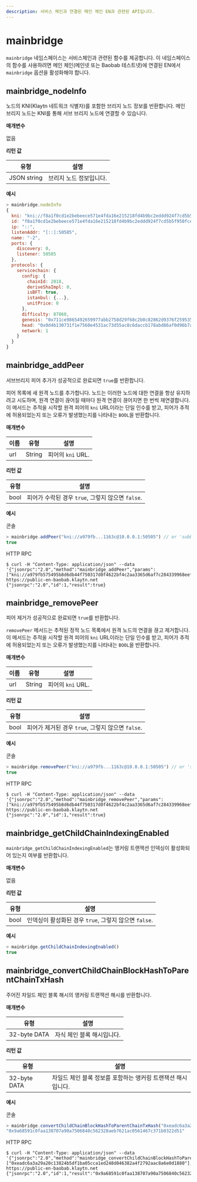 ```yaml
---
description: 서비스 체인과 연결된 메인 체인 EN과 관련된 API입니다.
---
```


# mainbridge

`mainbridge` 네임스페이스는 서비스체인과 관련된 함수를 제공합니다.
이 네임스페이스의 함수를 사용하려면 메인 체인(메인넷 또는 Baobab 테스트넷)에 연결된 EN에서 `mainbridge` 옵션을 활성화해야 합니다.

## mainbridge_nodeInfo <a id="mainbridge_nodeInfo"></a>

노드의 KNI(Klaytn 네트워크 식별자)를 포함한 브리지 노드 정보를 반환합니다.
메인 브리지 노드는 KNI를 통해 서브 브리지 노드에 연결할 수 있습니다.

**매개변수**

없음

**리턴 값**

| 유형          | 설명            |
| ----------- | ------------- |
| JSON string | 브리지 노드 정보입니다. |

**예시**

```javascript
> mainbridge.nodeInfo
{
  kni: "kni://f8a1f0cd1e2bebeece571e4fda16e215218fd4b9bc2eddd924f7cd5b5f950fcec8f4b8cd3851390d1d0bacf1b15e1c4a38c882252e429a28d16eeb6edbacd726@[::]:50505?discport=0",
  id: "f8a1f0cd1e2bebeece571e4fda16e215218fd4b9bc2eddd924f7cd5b5f950fcec8f4b8cd3851390d1d0bacf1b15e1c4a38c882252e429a28d16eeb6edbacd726",
  ip: "::",
  listenAddr: "[::]:50505",
  name: "-2",
  ports: {
    discovery: 0,
    listener: 50505
  },
  protocols: {
    servicechain: {
      config: {
        chainId: 2018,
        deriveShaImpl: 0,
        isBFT: true,
        istanbul: {...},
        unitPrice: 0
      },
      difficulty: 87860,
      genesis: "0x711ce9865492659977abb2758d29f68c2b0c82862d9376f25953579f64f95b58",
      head: "0x0d4b130731f1e7560e4531ac73d55ac8c6daccb178abd86af0d96b7aafded7c5",
      network: 1
    }
  }
}
```

## mainbridge_addPeer <a id="mainbridge_addPeer"></a>

서브브리지 피어 추가가 성공적으로 완료되면 `true`를 반환합니다.

피어 목록에 새 원격 노드를 추가합니다.
노드는 이러한 노드에 대한 연결을 항상 유지하려고 시도하며, 원격 연결이 끊어질 때마다
원격 연결이 끊어지면 한 번씩 재연결합니다.
이 메서드는 추적을 시작할 원격 피어의 `kni` URL이라는 단일 인수를 받고, 피어가 추적에 허용되었는지 또는 오류가 발생했는지를 나타내는 `BOOL`을 반환합니다.

**매개변수**

| 이름  | 유형     | 설명             |
| --- | ------ | -------------- |
| url | String | 피어의 `kni` URL. |

**리턴 값**

| 유형   | 설명                                  |
| ---- | ----------------------------------- |
| bool | 피어가 수락된 경우 `true`, 그렇지 않으면 `false`. |

**예시**

콘솔

```javascript
> mainbridge.addPeer("kni://a979fb...1163c@10.0.0.1:50505") // or 'subbridge.addPeer'
true
```

HTTP RPC

```shell
$ curl -H "Content-Type: application/json" --data '{"jsonrpc":"2.0","method":"mainbridge_addPeer","params":["kni://a979fb575495b8d6db44f750317d0f4622bf4c2aa3365d6af7c284339968eef29b69ad0dce72a4d8db5ebb4968de0e3bec910127f134779fbcb0cb6d3331163c@10.0.0.1:50505"],"id":1}' https://public-en-baobab.klaytn.net
{"jsonrpc":"2.0","id":1,"result":true}
```

## mainbridge_removePeer <a id="mainbridge_removePeer"></a>

피어 제거가 성공적으로 완료되면 `true`를 반환합니다.

`removePeer` 메서드는 추적된 정적 노드 목록에서 원격 노드의 연결을 끊고 제거합니다.
이 메서드는 추적을 시작할 원격 피어의 `kni` URL이라는 단일 인수를 받고, 피어가 추적에 허용되었는지 또는 오류가 발생했는지를 나타내는 `BOOL`을 반환합니다.

**매개변수**

| 이름  | 유형     | 설명             |
| --- | ------ | -------------- |
| url | String | 피어의 `kni` URL. |

**리턴 값**

| 유형   | 설명                                  |
| ---- | ----------------------------------- |
| bool | 피어가 제거된 경우 `true`, 그렇지 않으면 `false`. |

**예시**

콘솔

```javascript
> mainbridge.removePeer("kni://a979fb...1163c@10.0.0.1:50505") // or 'subbridge.removePeer'
true
```

HTTP RPC

```shell
$ curl -H "Content-Type: application/json" --data '{"jsonrpc":"2.0","method":"mainbridge_removePeer","params":["kni://a979fb575495b8d6db44f750317d0f4622bf4c2aa3365d6af7c284339968eef29b69ad0dce72a4d8db5ebb4968de0e3bec910127f134779fbcb0cb6d3331163c@10.0.0.1:50505"],"id":1}' https://public-en-baobab.klaytn.net
{"jsonrpc":"2.0","id":1,"result":true}
```

## mainbridge_getChildChainIndexingEnabled <a id="mainbridge_getChildChainIndexingEnabled"></a>

`mainbridge_getChildChainIndexingEnabled`는 앵커링 트랜잭션 인덱싱이 활성화되어 있는지 여부를 반환합니다.

**매개변수**

없음

**리턴 값**

| 유형   | 설명                                    |
| ---- | ------------------------------------- |
| bool | 인덱싱이 활성화된 경우 `true`, 그렇지 않으면 `false`. |

**예시**

```javascript
> mainbridge.getChildChainIndexingEnabled()
true
```

## mainbridge_convertChildChainBlockHashToParentChainTxHash <a id="mainbridge_convertChildChainBlockHashToParentChainTxHash"></a>

주어진 차일드 체인 블록 해시의 앵커링 트랜잭션 해시를 반환합니다.

**매개변수**

| 유형           | 설명              |
| ------------ | --------------- |
| 32-byte DATA | 자식 체인 블록 해시입니다. |

**리턴 값**

| 유형           | 설명                                 |
| ------------ | ---------------------------------- |
| 32-byte DATA | 차일드 체인 블록 정보를 포함하는 앵커링 트랜잭션 해시입니다. |

**예시**

콘솔

```javascript
> mainbridge.convertChildChainBlockHashToParentChainTxHash("0xeadc6a3a29a20c13824b5df1ba05cca1ed248d046382a4f2792aac8a6e0d1880")
"0x9a68591c0faa138707a90a7506840c562328aeb7621ac0561467c371b0322d51"
```

HTTP RPC

```shell
$ curl -H "Content-Type: application/json" --data '{"jsonrpc":"2.0","method":"mainbridge_convertChildChainBlockHashToParentChainTxHash","params":["0xeadc6a3a29a20c13824b5df1ba05cca1ed248d046382a4f2792aac8a6e0d1880"],"id":1}' https://public-en-baobab.klaytn.net
{"jsonrpc":"2.0","id":1,"result":"0x9a68591c0faa138707a90a7506840c562328aeb7621ac0561467c371b0322d51"}
```
